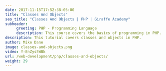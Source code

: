 ```yaml
---
date: 2017-11-15T17:52:38-05:00
title: "Classes And Objects"
seo_title: "Classes And Objects | PHP | Giraffe Academy"
subheader:
     greeting: PHP - Programming Language
     description: This course covers the basics of programming in PHP. Work your way through the videos and we'll teach you everything you need to know to start your programming journey!
description: This tutorial covers classes and objects in PHP.
author: Mike Dane
image: classes-and-objects.png
video: Y-EnZys5WBk
url: /web-development/php/classes-and-objects/
weight: 29
---
```

